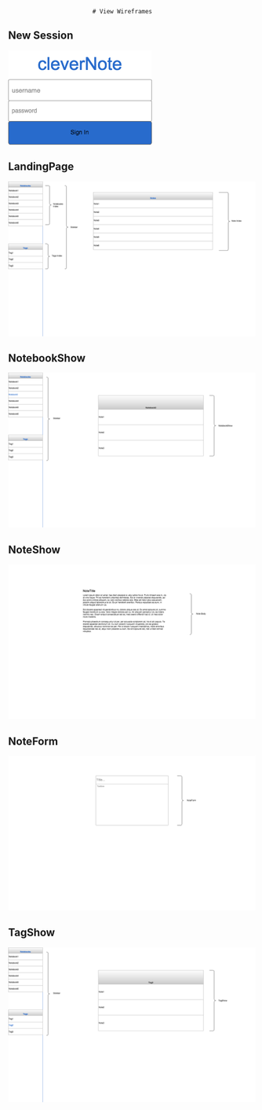                             # View Wireframes

## New Session
![new-session]

## LandingPage
![landing-page]

## NotebookShow
![notebook-show]

## NoteShow
![note-show]

## NoteForm
![note-form]

## TagShow
![tag-show]



[new-session]: ./wireframes/new_session.png
[landing-page]: ./wireframes/landing_page.png
[notebook-show]: ./wireframes/notebook_show.png
[note-show]: ./wireframes/note_show.png
[note-form]: ./wireframes/note_form.png
[tag-show]: ./wireframes/tag_show.png
